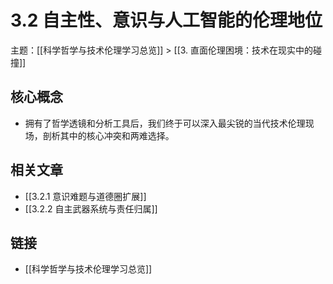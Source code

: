 # 3.2 自主性、意识与人工智能的伦理地位

主题：[[科学哲学与技术伦理学习总览]] > [[3. 直面伦理困境：技术在现实中的碰撞]]

## 核心概念

- 拥有了哲学透镜和分析工具后，我们终于可以深入最尖锐的当代技术伦理现场，剖析其中的核心冲突和两难选择。

## 相关文章

- [[3.2.1 意识难题与道德圈扩展]]
- [[3.2.2 自主武器系统与责任归属]]

## 链接

- [[科学哲学与技术伦理学习总览]]
